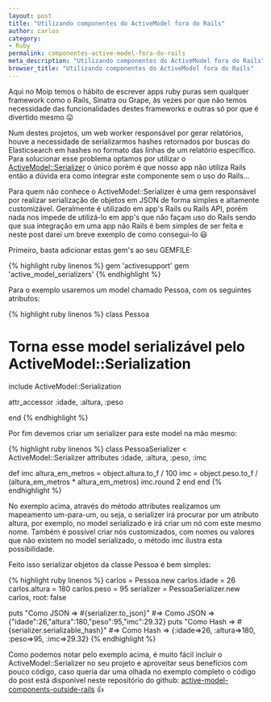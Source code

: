 ```yaml
---
layout: post
title: "Utilizando componentes do ActiveModel fora do Rails"
author: carlos
category:
- Ruby
permalink: componentes-active-model-fora-do-rails
meta_description: "Utilizando componentes do ActiveModel fora do Rails"
browser_title: "Utilizando componentes do ActiveModel fora do Rails"
---
```


Aqui no Moip temos o hábito de escrever apps ruby puras sem qualquer framework como o Rails, Sinatra ou Grape, às vezes por que não temos necessidade das funcionalidades destes frameworks e outras só por que é divertido mesmo :stuck_out_tongue:

Num destes projetos, um web worker responsável por gerar relatórios, houve a necessidade de serializarmos hashes retornados por buscas do Elasticsearch em hashes no formato das linhas de um relatório específico. Para solucionar esse problema optamos por utilizar o <a href="https://github.com/rails-api/active_model_serializers" target="_blank">ActiveModel::Serializer</a> o único porém é que nosso app não utiliza Rails então a dúvida era como integrar este componente sem o uso do Rails...

Para quem não conhece o ActiveModel::Serializer é uma gem responsável por realizar serialização de objetos em JSON de forma simples e altamente customizável. Geralmente é utilizado em app's Rails ou Rails API, porém nada nos impede de utilizá-lo em app's que não façam uso do Rails sendo que sua integração em uma app não Rails é bem simples de ser feita e neste post darei um breve exemplo de como consegui-lo :smiley:

Primeiro, basta adicionar estas gem's ao seu GEMFILE:

{% highlight ruby linenos %}
gem 'activesupport'
gem 'active_model_serializers'
{% endhighlight %}

Para o exemplo usaremos um model chamado Pessoa, com os seguintes atributos:

{% highlight ruby linenos %}
class Pessoa
  # Torna esse model serializável pelo ActiveModel::Serialization
  include ActiveModel::Serialization

  attr_accessor :idade, :altura, :peso

end
{% endhighlight %}

Por fim devemos criar um serializer para este model na mão mesmo:

{% highlight ruby linenos %}
class PessoaSerializer < ActiveModel::Serializer
  attributes :idade, :altura, :peso, :imc

  def imc
    altura_em_metros = object.altura.to_f / 100
    imc = object.peso.to_f / (altura_em_metros * altura_em_metros)
    imc.round 2
  end
end
{% endhighlight %}

No exemplo acima, através do método attributes realizamos um mapeamento um-para-um, ou seja, o serializer irá procurar por um atributo altura, por exemplo, no model serializado e irá criar um nó com este mesmo nome. Também é possível criar nós customizados, com nomes ou valores que não existem no model serializado, o método imc ilustra esta possibilidade.

Feito isso serializar objetos da classe Pessoa é bem simples:

{% highlight ruby linenos %}
carlos = Pessoa.new
carlos.idade = 26
carlos.altura = 180
carlos.peso = 95
serializer = PessoaSerializer.new carlos, root: false

puts "Como JSON => #{serializer.to_json}" #=> Como JSON => {"idade":26,"altura":180,"peso":95,"imc":29.32}
puts "Como Hash => #{serializer.serializable_hash}" #=> Como Hash => {:idade=>26, :altura=>180, :peso=>95, :imc=>29.32}
{% endhighlight %}

Como podemos notar pelo exemplo acima, é muito fácil incluir o ActiveModel::Serializer no seu projeto e aproveitar seus benefícios com pouco código, caso queria dar uma olhada no exemplo completo o código do post está disponível neste repositório do github: <a href="http://github.com/moip/active-model-components-outside-rails" target="_blank">active-model-components-outside-rails</a> :+1:
